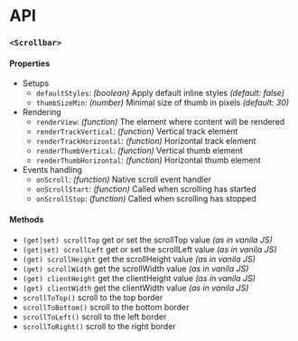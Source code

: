 # API

### `<Scrollbar>`
#### Properties
* Setups
    * `defaultStyles`: _(boolean)_ Apply default inline styles _(default: false)_
    * `thumbSizeMin`: _(number)_ Minimal size of thumb in pixels _(default: 30)_
* Rendering
    * `renderView`: _(function)_ The element where content will be rendered
    * `renderTrackVertical`: _(function)_ Vertical track element
    * `renderTrackHorizontal`: _(function)_ Horizontal track element
    * `renderThumbVertical`: _(function)_ Vertical thumb element
    * `renderThumbHorizontal`: _(function)_ Horizontal thumb element
* Events handling
    * `onScroll`: _(function)_ Native scroll event handler
    * `onScrollStart`: _(function)_ Called when scrolling has started
    * `onScrollStop`: _(function)_ Called when scrolling has stopped


#### Methods
* `(get|set) scrollTop` get or set the scrollTop value _(as in vanila JS)_
* `(get|set) scrollLeft` get or set the scrollLeft value _(as in vanila JS)_
* `(get) scrollHeight` get the scrollHeight value _(as in vanila JS)_
* `(get) scrollWidth` get the scrollWidth value _(as in vanila JS)_
* `(get) clientHeight` get the clientHeight value _(as in vanila JS)_
* `(get) clientWidth` get the clientWidth value _(as in vanila JS)_
* `scrollToTop()` scroll to the top border
* `scrollToBottom()` scroll to the bottom border
* `scrollToLeft()` scroll to the left border
* `scrollToRight()` scroll to the right border